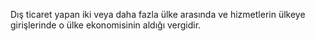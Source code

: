 Dış ticaret yapan iki veya daha fazla ülke arasında ve hizmetlerin ülkeye girişlerinde o ülke ekonomisinin aldığı vergidir.